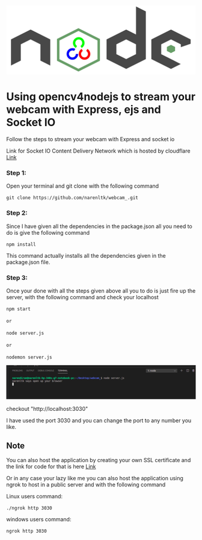 
<p align="center">
  <img src="img/banner.jpeg">
</p>

# Using opencv4nodejs to stream your webcam with Express, ejs and Socket IO

Follow the steps to stream your webcam with Express and socket io

Link for Socket IO Content Delivery Network which is hosted by cloudflare [Link](https://cdnjs.com/libraries/socket.io)

### Step 1:

Open your terminal and git clone with the following command

```
git clone https://github.com/narenltk/webcam_.git
```

### Step 2:

Since I have given all the dependencies in the package.json all you need to do is give the following command

```
npm install
```

This command actually installs all the dependencies given in the package.json file.

### Step 3:

Once your done with all the steps given above all you to do is just fire up the server, with the following command and check your localhost

```
npm start

or

node server.js

or 

nodemon server.js
```

<p align="center">
  <img src="img/node_server.png">
</p>

checkout "http://localhost:3030"

I have used the port 3030 and you can change the port to any number you like.

## Note

You can also host the application by creating your own SSL certificate and the link for code for that is here [Link](https://github.com/narenltk/ssl_.git)

Or in any case your lazy like me you can also host the application using ngrok to host in a public server and with the following command

Linux users command:
```
./ngrok http 3030
```

windows users command:
```
ngrok http 3030
```

